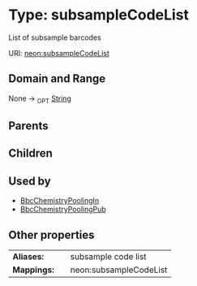 
# Type: subsampleCodeList


List of subsample barcodes

URI: [neon:subsampleCodeList](https://data.neonscience.org/subsampleCodeList)


## Domain and Range

None ->  <sub>OPT</sub> [String](types/String.md)

## Parents


## Children


## Used by

 * [BbcChemistryPoolingIn](BbcChemistryPoolingIn.md)
 * [BbcChemistryPoolingPub](BbcChemistryPoolingPub.md)

## Other properties

|  |  |  |
| --- | --- | --- |
| **Aliases:** | | subsample code list |
| **Mappings:** | | neon:subsampleCodeList |


